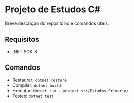 # Projeto de Estudos C#

Breve descrição do repositório e comandos úteis.

## Requisitos
- .NET SDK 8

## Comandos
- Restaurar: `dotnet restore`
- Compilar: `dotnet build`
- Executar: `dotnet run --project src/Estudos-Primario/`
- Testes: `dotnet test`